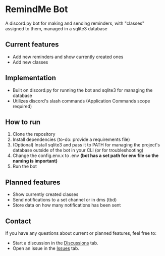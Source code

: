 # RemindMe Bot
A discord.py bot for making and sending reminders, with "classes" assigned to them, managed in a sqlite3 database

## Current features
- Add new reminders and show currently created ones
- Add new classes

## Implementation
- Built on discord.py for running the bot and sqlite3 for managing the database
- Utilizes discord's slash commands (Application Commands scope required)

## How to run
1. Clone the repository
2. Install dependencies (to-do: provide a requirements file)
3. (Optional) Install sqlite3 and pass it to PATH for managing the project's database outside of the bot in your CLI (or for troubleshooting)
4. Change the config.env.x to .env **(bot has a set path for env file so the naming is important)**
5. Run the bot

## Planned features
- Show currently created classes
- Send notifications to a set channel or in dms (tbd)
- Store data on how many notifications has been sent

## Contact
If you have any questions about current or planned features, feel free to:
- Start a discussion in the [Discussions](https://github.com/jroznowski/remindme-bot/discussions) tab.
- Open an issue in the [Issues](https://github.com/jroznowski/remindme-bot/issues) tab.
